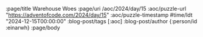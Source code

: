 :page/title Warehouse Woes
:page/uri /aoc/2024/day/15
:aoc/puzzle-url "https://adventofcode.com/2024/day/15"
:aoc/puzzle-timestamp #time/ldt "2024-12-15T00:00:00"
:blog-post/tags [:aoc]
:blog-post/author {:person/id :einarwh}
:page/body

<!-- # Einar W. Høst -->
